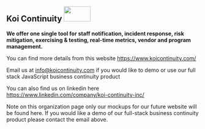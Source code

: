 ## Koi Continuity        <img height=40 width=70 src="https://github.com/Koi-Continuity/.github/assets/87055387/693a5fa2-8a4b-4731-9940-b873eec8229f">


**We offer one single tool for staff notification, incident response, risk mitigation, exercising & testing, real-time metrics, vendor and program management.** <br/>

You can find more details from this website https://www.koicontinuity.com/ <br/>

Email us at info@koicontinuity.com if you would like to demo or use our full stack JavaScript business continuity product<br/>

You can also find us on linkedin here https://www.linkedin.com/company/koi-continuity-inc/ <br/>

Note on this organization page only our mockups for our future website will be found here. If you would like a demo of our full-stack business continuity product please contact the email above. 



